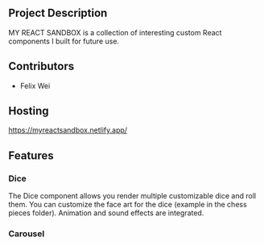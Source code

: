 ## Project Description
MY REACT SANDBOX is a collection of interesting custom React components I built for future use. 

## Contributors
- Felix Wei

## Hosting
https://myreactsandbox.netlify.app/


## Features

### Dice
The Dice component allows you render multiple customizable dice and roll them.
You can customize the face art for the dice (example in the chess pieces folder).
Animation and sound effects are integrated.

### Carousel
